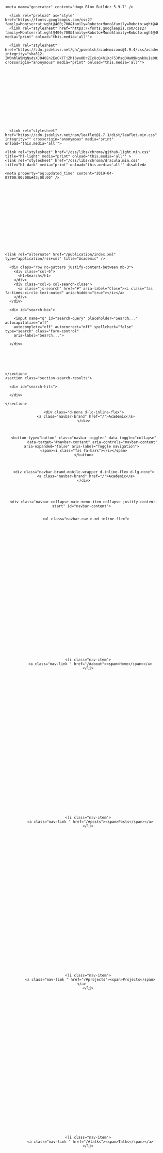 <!DOCTYPE html>
<!-- This site was created with Hugo Blox. https://hugoblox.com -->
<!-- Last Published: April 10, 2024 --><html lang="en-us" >


<head><script src="/livereload.js?mindelay=10&amp;v=2&amp;port=1313&amp;path=livereload" data-no-instant defer></script>
  <meta charset="utf-8" />
  <meta name="viewport" content="width=device-width, initial-scale=1" />
  <meta http-equiv="X-UA-Compatible" content="IE=edge" />
  
  
  
    <meta name="generator" content="Hugo Blox Builder 5.9.7" />
  

  
  












  
  










  







  
  
  <link rel="preconnect" href="https://fonts.gstatic.com" crossorigin />
  

  
  
  
    
      
      <link rel="preload" as="style" href="https://fonts.googleapis.com/css2?family=Montserrat:wght@400;700&family=Roboto+Mono&family=Roboto:wght@400;700&display=swap">
      <link rel="stylesheet" href="https://fonts.googleapis.com/css2?family=Montserrat:wght@400;700&family=Roboto+Mono&family=Roboto:wght@400;700&display=swap" media="print" onload="this.media='all'">
    
  

  
  

  
  

  

  <link rel="stylesheet" href="/css/vendor-bundle.min.css" media="print" onload="this.media='all'">

  
  
  
    
    
      <link rel="stylesheet" href="https://cdn.jsdelivr.net/gh/jpswalsh/academicons@1.9.4/css/academicons.min.css" integrity="sha512-IW0nhlW5MgNydsXJO40En2EoCkTTjZhI3yuODrZIc8cQ4h1XcF53PsqDHa09NqnkXuIe0Oiyyj171BqZFwISBw==" crossorigin="anonymous" media="print" onload="this.media='all'">
    

    
    
    
    
      
      
    
    
    

    
    
    
      <link rel="stylesheet" href="https://cdn.jsdelivr.net/npm/leaflet@1.7.1/dist/leaflet.min.css" integrity="" crossorigin="anonymous" media="print" onload="this.media='all'">
    

    

    
    
      
      

      
      

      
    
      
      

      
      

      
    
      
      

      
      

      
    
      
      

      
      

      
    
      
      

      
      

      
    
      
      

      
      

      
    
      
      

      
      

      
    
      
      

      
      

      
    
      
      

      
      

      
    
      
      

      
      

      
    
      
      

      
      
        
      

      
    
      
      

      
      

      
    
      
      

      
      

      
    
  

  
  
  
  
  
  
  <link rel="stylesheet" href="/css/wowchemy.css" />

  
  
  

  
  
  
  
  
  
  
    
    
    <link rel="stylesheet" href="/css/libs/chroma/github-light.min.css" title="hl-light" media="print" onload="this.media='all'" >
    <link rel="stylesheet" href="/css/libs/chroma/dracula.min.css" title="hl-dark" media="print" onload="this.media='all'" disabled>
  

  
  



























  
  
  






  <meta name="author" content="Идрисов Джафер" />





  

<meta name="description" content="A highly-customizable Hugo academic resume theme powered by Hugo Blox Builder." />



<link rel="alternate" hreflang="en-us" href="http://localhost:1313/publication/" />
<link rel="canonical" href="http://localhost:1313/publication/" />



  <link rel="manifest" href="/manifest.webmanifest" />



<link rel="icon" type="image/png" href="/media/icon_hu0b7a4cb9992c9ac0e91bd28ffd38dd00_9727_32x32_fill_lanczos_center_3.png" />
<link rel="apple-touch-icon" type="image/png" href="/media/icon_hu0b7a4cb9992c9ac0e91bd28ffd38dd00_9727_180x180_fill_lanczos_center_3.png" />

<meta name="theme-color" content="#1565c0" />










  
  






<meta property="twitter:card" content="summary" />

  <meta property="twitter:site" content="@GetResearchDev" />
  <meta property="twitter:creator" content="@GetResearchDev" />
<meta property="twitter:image" content="http://localhost:1313/media/icon_hu0b7a4cb9992c9ac0e91bd28ffd38dd00_9727_512x512_fill_lanczos_center_3.png" />



  

<meta property="og:type" content="website" />
<meta property="og:site_name" content="Academic" />
<meta property="og:url" content="http://localhost:1313/publication/" />
<meta property="og:title" content="Publications | Academic" />
<meta property="og:description" content="A highly-customizable Hugo academic resume theme powered by Hugo Blox Builder." /><meta property="og:image" content="http://localhost:1313/media/icon_hu0b7a4cb9992c9ac0e91bd28ffd38dd00_9727_512x512_fill_lanczos_center_3.png" /><meta property="og:locale" content="en-us" />

  
    <meta property="og:updated_time" content="2019-04-07T00:00:00&#43;00:00" />
  










  
  
  

  
  
    <link rel="alternate" href="/publication/index.xml" type="application/rss+xml" title="Academic" />
  

  


  
  <title>Publications | Academic</title>

  
  
  
  











</head>


<body id="top" data-spy="scroll" data-offset="70" data-target="#TableOfContents" class="page-wrapper   " data-wc-page-id="3a079e7dad19be978a318345a7749d34" >

  
  
  
  
  
  
  
  
  
  <script src="/js/wowchemy-init.min.js"></script>

  


<aside class="search-modal" id="search">
  <div class="container">
    <section class="search-header">

      <div class="row no-gutters justify-content-between mb-3">
        <div class="col-6">
          <h1>Search</h1>
        </div>
        <div class="col-6 col-search-close">
          <a class="js-search" href="#" aria-label="Close"><i class="fas fa-times-circle text-muted" aria-hidden="true"></i></a>
        </div>
      </div>

      <div id="search-box">
        
        <input name="q" id="search-query" placeholder="Search..." autocapitalize="off"
        autocomplete="off" autocorrect="off" spellcheck="false" type="search" class="form-control"
        aria-label="Search...">
        
      </div>

      
      

      

    </section>
    <section class="section-search-results">

      <div id="search-hits">
        
      </div>

    </section>
  </div>
</aside>



  <div class="page-header header--fixed">
  
  
  
  
  












<header>
  <nav class="navbar navbar-expand-lg navbar-light compensate-for-scrollbar" id="navbar-main">
    <div class="container-xl">

      
      <div class="d-none d-lg-inline-flex">
        <a class="navbar-brand" href="/">Academic</a>
      </div>
      

      
      <button type="button" class="navbar-toggler" data-toggle="collapse"
              data-target="#navbar-content" aria-controls="navbar-content" aria-expanded="false" aria-label="Toggle navigation">
      <span><i class="fas fa-bars"></i></span>
      </button>
      

      
      <div class="navbar-brand-mobile-wrapper d-inline-flex d-lg-none">
        <a class="navbar-brand" href="/">Academic</a>
      </div>
      

      
      
      <div class="navbar-collapse main-menu-item collapse justify-content-start" id="navbar-content">

        
        <ul class="navbar-nav d-md-inline-flex">
          

          

          
          
          
            
          

          

          
          
          
          

          
            
              
              
            
            
              
              
              
                
              
              
            
          

          <li class="nav-item">
            <a class="nav-link " href="/#about"><span>Home</span></a>
          </li>

          
          

          

          
          
          
            
          

          

          
          
          
          

          
            
              
              
            
            
              
              
              
                
              
              
            
          

          <li class="nav-item">
            <a class="nav-link " href="/#posts"><span>Posts</span></a>
          </li>

          
          

          

          
          
          
            
          

          

          
          
          
          

          
            
              
              
            
            
              
              
              
                
              
              
            
          

          <li class="nav-item">
            <a class="nav-link " href="/#projects"><span>Projects</span></a>
          </li>

          
          

          

          
          
          
            
          

          

          
          
          
          

          
            
              
              
            
            
              
              
              
                
              
              
            
          

          <li class="nav-item">
            <a class="nav-link " href="/#talks"><span>Talks</span></a>
          </li>

          
          

          

          
          
          
            
          

          

          
          
          
          

          
            
              
              
            
            
              
              
              
                
              
              
            
          

          <li class="nav-item">
            <a class="nav-link " href="/#featured"><span>Publications</span></a>
          </li>

          
          

          

          
          
          
            
          

          

          
          
          
          

          
            
              
              
            
            
              
              
              
                
              
              
            
          

          <li class="nav-item">
            <a class="nav-link " href="/#contact"><span>Contact</span></a>
          </li>

          
          

        

          
        </ul>
      </div>

      <ul class="nav-icons navbar-nav flex-row ml-auto d-flex pl-md-2">

        
        
          
            
            <li class="nav-item d-none d-lg-inline-flex">
              <a class="nav-link" href="https://twitter.com/GeorgeCushen" data-toggle="tooltip" data-placement="bottom" title="Follow me on Twitter" target="_blank" rel="noopener" aria-label="Follow me on Twitter">
                <i class="fab fa-twitter" aria-hidden="true"></i>
              </a>
            </li>
          
        

        
        
        
        <li class="nav-item">
          <a class="nav-link js-search" href="#" aria-label="Search"><i class="fas fa-search" aria-hidden="true"></i></a>
        </li>
        

        
        
        
        <li class="nav-item dropdown theme-dropdown">
          <a href="#" class="nav-link" data-toggle="dropdown" aria-haspopup="true" aria-label="Display preferences">
            <i class="fas fa-moon" aria-hidden="true"></i>
          </a>
          <div class="dropdown-menu">
            <a href="#" class="dropdown-item js-set-theme-light">
              <span>Light</span>
            </a>
            <a href="#" class="dropdown-item js-set-theme-dark">
              <span>Dark</span>
            </a>
            <a href="#" class="dropdown-item js-set-theme-auto">
              <span>Automatic</span>
            </a>
          </div>
        </li>
        

        
        

      </ul>

    </div>
  </nav>
</header>


  </div>

  <div class="page-body">
    
    
    

    
















  

  
  
  
    
  
<div class="universal-wrapper pt-3">
  <h1>Publications</h1>

  

  
</div>



<div class="universal-wrapper">
  <div class="row">
    <div class="col-lg-12">

      

      
      
        
        
      
        
        
      
        
        
      

      <div class="form-row mb-4">
        <div class="col-auto">
          <input type="search" class="filter-search form-control form-control-sm" placeholder="Search..." autocapitalize="off"
          autocomplete="off" autocorrect="off" role="textbox" spellcheck="false">
        </div>
        <div class="col-auto">
          <select class="pub-filters pubtype-select form-control form-control-sm" data-filter-group="pubtype">
            <option value="*">Type</option>
            
            <option value=".pubtype-article">
              Preprint
            </option>
            
            <option value=".pubtype-article-journal">
              Journal article
            </option>
            
            <option value=".pubtype-paper-conference">
              Conference paper
            </option>
            
          </select>
        </div>
        <div class="col-auto">
          <select class="pub-filters form-control form-control-sm" data-filter-group="year">
            <option value="*">Date</option>
            
            
            
            <option value=".year-2019">
              2019
            </option>
            
            <option value=".year-2015">
              2015
            </option>
            
            <option value=".year-2013">
              2013
            </option>
            
            
          </select>
        </div>
      </div>

      <div id="container-publications">
        

        
          
        

        <div class="grid-sizer col-lg-12 isotope-item pubtype-article year-2019">
          


<div class="pub-list-item view-citation" style="margin-bottom: 1rem">
  <i class="far fa-file-alt pub-icon" aria-hidden="true"></i>

  
  

  <span class="article-metadata li-cite-author">
    

  <span class="author-highlighted">
      Идрисов Джафер</span>
  </span>
  (2019).
  <a href="/publication/preprint/">An example preprint / working paper</a>.
  
  <p>








  
    
  



<a class="btn btn-outline-primary btn-page-header btn-sm" href="http://arxiv.org/pdf/1512.04133v1" target="_blank" rel="noopener">
  PDF
</a>




  
  
    
  
<a class="btn btn-outline-primary btn-page-header btn-sm" href="https://github.com/HugoBlox/hugo-blox-builder" target="_blank" rel="noopener">
  Code
</a>


  
  
    
  
<a class="btn btn-outline-primary btn-page-header btn-sm" href="/#" target="_blank" rel="noopener">
  Dataset
</a>



  
    
  



  
  
    
  
<a class="btn btn-outline-primary btn-page-header btn-sm" href="/#" target="_blank" rel="noopener">
  Poster
</a>


  
  <a class="btn btn-outline-primary btn-page-header btn-sm" href="/slides/example/" target="_blank">
    Slides
  </a>
  


  
  
    
  
<a class="btn btn-outline-primary btn-page-header btn-sm" href="/#" target="_blank" rel="noopener">
  Video
</a>


  
  
    
  
<a class="btn btn-outline-primary btn-page-header btn-sm" href="/#" target="_blank" rel="noopener">
  Source Document
</a>



  
  
  
    
  
  
  
  
  
    
  
  <a class="btn btn-outline-primary btn-page-header btn-sm" href="http://example.org" target="_blank" rel="noopener">
    Custom Link</a>

</p>

  
  
</div>

        </div>

        

        
          
        

        <div class="grid-sizer col-lg-12 isotope-item pubtype-article-journal year-2015">
          


<div class="pub-list-item view-citation" style="margin-bottom: 1rem">
  <i class="far fa-file-alt pub-icon" aria-hidden="true"></i>

  
  

  <span class="article-metadata li-cite-author">
    

  <span class="author-highlighted">
      Идрисов Джафер</span><i class="author-notes fas fa-info-circle" data-toggle="tooltip" title="Equal contribution"></i>, <span >
      Robert Ford</span><i class="author-notes fas fa-info-circle" data-toggle="tooltip" title="Equal contribution"></i>
  </span>
  (2015).
  <a href="/publication/journal-article/">An example journal article</a>.
  <em>Journal of Source Themes, 1</em>(1).
  
  <p>








  
    
  



<a class="btn btn-outline-primary btn-page-header btn-sm" href="http://arxiv.org/pdf/1512.04133v1" target="_blank" rel="noopener">
  PDF
</a>



<a href="#" class="btn btn-outline-primary btn-page-header btn-sm js-cite-modal"
        data-filename="/publication/journal-article/cite.bib">
  Cite
</a>


  
  
    
  
<a class="btn btn-outline-primary btn-page-header btn-sm" href="https://github.com/HugoBlox/hugo-blox-builder" target="_blank" rel="noopener">
  Code
</a>







  
  <a class="btn btn-outline-primary btn-page-header btn-sm" href="/slides/example/" target="_blank">
    Slides
  </a>
  





</p>

  
  
</div>

        </div>

        

        
          
        

        <div class="grid-sizer col-lg-12 isotope-item pubtype-paper-conference year-2013">
          


<div class="pub-list-item view-citation" style="margin-bottom: 1rem">
  <i class="far fa-file-alt pub-icon" aria-hidden="true"></i>

  
  

  <span class="article-metadata li-cite-author">
    

  <span class="author-highlighted">
      Идрисов Джафер</span><i class="author-notes fas fa-info-circle" data-toggle="tooltip" title="Equal contribution"></i>, <span >
      Robert Ford</span><i class="author-notes fas fa-info-circle" data-toggle="tooltip" title="Equal contribution"></i>
  </span>
  (2013).
  <a href="/publication/conference-paper/">An example conference paper</a>.
  In <em>ICW</em>.
  
  <p>








  



<a class="btn btn-outline-primary btn-page-header btn-sm" href="/publication/conference-paper/conference-paper.pdf" target="_blank" rel="noopener">
  PDF
</a>



<a href="#" class="btn btn-outline-primary btn-page-header btn-sm js-cite-modal"
        data-filename="/publication/conference-paper/cite.bib">
  Cite
</a>


  
  
    
  
<a class="btn btn-outline-primary btn-page-header btn-sm" href="https://github.com/HugoBlox/hugo-blox-builder" target="_blank" rel="noopener">
  Code
</a>


  
  
    
  
<a class="btn btn-outline-primary btn-page-header btn-sm" href="https://github.com/HugoBlox/hugo-blox-builder" target="_blank" rel="noopener">
  Dataset
</a>



  
  <a class="btn btn-outline-primary btn-page-header btn-sm" href="/project/example/">
    Project
  </a>
  




  
  <a class="btn btn-outline-primary btn-page-header btn-sm" href="/slides/example/" target="_blank">
    Slides
  </a>
  


  
  
    
  
<a class="btn btn-outline-primary btn-page-header btn-sm" href="https://youtube.com" target="_blank" rel="noopener">
  Video
</a>


  
  
    
  
<a class="btn btn-outline-primary btn-page-header btn-sm" href="https://github.com/HugoBlox/hugo-blox-builder" target="_blank" rel="noopener">
  Source Document
</a>



</p>

  
  
</div>

        </div>

        
      </div>

    </div>
  </div>
</div>
  </div>

  <div class="page-footer">
    
    
    <div class="container">
      <footer class="site-footer">

  












  
  
  
  
  













  
  
  

  
  
    
  
  
    
  

  

  
  <p class="powered-by copyright-license-text">
    © 2024 Me. This work is licensed under <a href="https://creativecommons.org/licenses/by-nc-nd/4.0" rel="noopener noreferrer" target="_blank">CC BY NC ND 4.0</a>
  </p>
  

  <p class="powered-by footer-license-icons">
    <a href="https://creativecommons.org/licenses/by-nc-nd/4.0" rel="noopener noreferrer" target="_blank" aria-label="Creative Commons">
      <i class="fab fa-creative-commons fa-2x" aria-hidden="true"></i>
      <i class="fab fa-creative-commons-by fa-2x" aria-hidden="true"></i>
      
        <i class="fab fa-creative-commons-nc fa-2x" aria-hidden="true"></i>
      
      
        <i class="fab fa-creative-commons-nd fa-2x" aria-hidden="true"></i>
      
    </a>
  </p>





  <p class="powered-by">
    
    
    
      
      
      
      
      
      
      Published with <a href="https://hugoblox.com/?utm_campaign=poweredby" target="_blank" rel="noopener">Hugo Blox Builder</a> — the free, <a href="https://github.com/HugoBlox/hugo-blox-builder" target="_blank" rel="noopener">open source</a> website builder that empowers creators.
    
  </p>
</footer>

    </div>
    
  </div>

  


<script src="/js/vendor-bundle.min.js"></script>




  
    <script src="https://cdn.jsdelivr.net/npm/imagesloaded@5.0.0/imagesloaded.pkgd.min.js" integrity="sha256-htrLFfZJ6v5udOG+3kNLINIKh2gvoKqwEhHYfTTMICc=" crossorigin="anonymous"></script>
    <script src="https://cdn.jsdelivr.net/gh/metafizzy/isotope@v3.0.6/dist/isotope.pkgd.min.js" integrity="sha512-Zq2BOxyhvnRFXu0+WE6ojpZLOU2jdnqbrM1hmVdGzyeCa1DgM3X5Q4A/Is9xA1IkbUeDd7755dNNI/PzSf2Pew==" crossorigin="anonymous"></script>
  

  
  

  






  <script src="https://cdn.jsdelivr.net/npm/leaflet@1.7.1/dist/leaflet.min.js" integrity="" crossorigin="anonymous"></script>








  
  <script id="search-hit-fuse-template" type="text/x-template">
    <div class="search-hit" id="summary-{{key}}">
      <div class="search-hit-content">
        <div class="search-hit-name">
          <a href="{{relpermalink}}">{{title}}</a>
          <div class="article-metadata search-hit-type">{{type}}</div>
          <p class="search-hit-description">{{snippet}}</p>
        </div>
      </div>
    </div>
  </script>
  
    <script src="https://cdn.jsdelivr.net/gh/krisk/Fuse@v3.2.1/dist/fuse.min.js" integrity="sha512-o38bmzBGX+hD3JHWUFCDA09btWaqrNmoJ3RXLlrysA7PP01Kgs4UlE4MhelE1v5dJR3+cxlR4qQlotsW7jKsnw==" crossorigin="anonymous"></script>
    <script src="https://cdn.jsdelivr.net/gh/julmot/mark.js@8.11.1/dist/jquery.mark.min.js" integrity="sha512-mhbv5DqBMgrWL+32MmsDOt/OAvqr/cHimk6B8y/bx/xS88MVkYGPiVv2ixKVrkywF2qHplNRUvFsAHUdxZ3Krg==" crossorigin="anonymous"></script>
  












  
  
  
  
  
  
  

















<script id="page-data" type="application/json">{"use_headroom":true}</script>


  <script src="/js/wowchemy-headroom.js" type="module"></script>









  
  


<script src="/en/js/wowchemy.min.js"></script>



  <script src="/js/wowchemy-map.js" type="module"></script>




  
<div id="modal" class="modal fade" role="dialog">
  <div class="modal-dialog">
    <div class="modal-content">
      <div class="modal-header">
        <h5 class="modal-title">Cite</h5>
        <button type="button" class="close" data-dismiss="modal" aria-label="Close">
          <span aria-hidden="true">&times;</span>
        </button>
      </div>
      <div class="modal-body">
        
        <pre><code></code></pre>
      </div>
      <div class="modal-footer">
        <a class="btn btn-outline-primary my-1 js-copy-cite" href="#" target="_blank">
          <i class="fas fa-copy"></i> Copy
        </a>
        <a class="btn btn-outline-primary my-1 js-download-cite" href="#" target="_blank">
          <i class="fas fa-download"></i> Download
        </a>
        <div id="modal-error"></div>
      </div>
    </div>
  </div>
</div>


  <script src="/js/wowchemy-publication.js" type="module"></script>


















</body>
</html>
